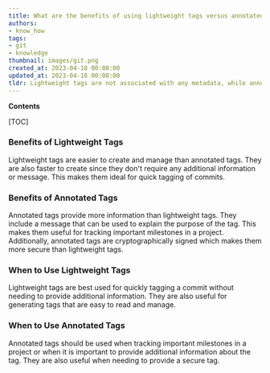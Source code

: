 ```yaml
---
title: What are the benefits of using lightweight tags versus annotated tags?
authors:
- know_how
tags:
- git
- knowledge
thumbnail: images/git.png
created_at: 2023-04-18 00:00:00
updated_at: 2023-04-18 00:00:00
tldr: Lightweight tags are not associated with any metadata, while annotated tags are associated with a message, author, and date, which can provide more context for understanding the purpose of the tag.
---
```


**Contents**

[TOC]

### Benefits of Lightweight Tags
Lightweight tags are easier to create and manage than annotated tags. They are also faster to create since they don't require any additional information or message. This makes them ideal for quick tagging of commits.

### Benefits of Annotated Tags
Annotated tags provide more information than lightweight tags. They include a message that can be used to explain the purpose of the tag. This makes them useful for tracking important milestones in a project. Additionally, annotated tags are cryptographically signed which makes them more secure than lightweight tags.

### When to Use Lightweight Tags
Lightweight tags are best used for quickly tagging a commit without needing to provide additional information. They are also useful for generating tags that are easy to read and manage.

### When to Use Annotated Tags
Annotated tags should be used when tracking important milestones in a project or when it is important to provide additional information about the tag. They are also useful when needing to provide a secure tag.
